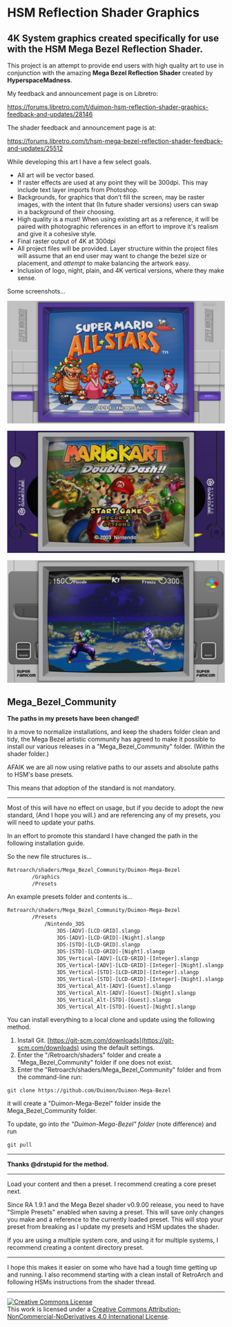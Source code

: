 # HSM Reflection Shader Graphics

## 4K System graphics created specifically for use with the HSM Mega Bezel Reflection Shader.

This project is an attempt to provide end users with high quality art to use in conjunction with the amazing **Mega Bezel Reflection Shader** created by **HyperspaceMadness**.

My feedback and announcement page is on Libretro:

https://forums.libretro.com/t/duimon-hsm-reflection-shader-graphics-feedback-and-updates/28146

The shader feedback and announcement page is at:

https://forums.libretro.com/t/hsm-mega-bezel-reflection-shader-feedback-and-updates/25512

While developing this art I have a few select goals.

* All art will be vector based.
* If raster effects are used at any point they will be 300dpi. This may include text layer imports from Photoshop.
* Backgrounds, for graphics that don’t fill the screen, may be raster images, with the intent that (In future shader versions) users can swap in a background of their choosing.
* High quality is a must! When using existing art as a reference, it will be paired with photographic references in an effort to improve it's realism and give it a cohesive style.
* Final raster output of 4K at 300dpi
* All project files will be provided. Layer structure within the project files will assume that an end user may want to change the bezel size or placement, and *attempt* to make balancing the artwork easy.
* Inclusion of logo, night, plain, and 4K vertical versions, where they make sense.

Some screenshots...

![](./images/SNES.png)

![](./images/Gamecube.png)

![](./images/Super_Famicom.png)




## Mega_Bezel_Community

**The paths in my presets have been changed!**

In a move to normalize installations, and keep the shaders folder clean and tidy, the Mega Bezel artistic community has agreed to make it possible to install our various releases in a "Mega_Bezel_Community" folder. (Within the shader folder.)

AFAIK we are all now using relative paths to our assets and absolute paths to HSM's base presets.

This means that adoption of the standard is not mandatory.

___

Most of this will have no effect on usage, but if you decide to adopt the new standard, (And I hope you will.) and are referencing any of my presets, you will need to update your paths.

In an effort to promote this standard I have changed the path in the following installation guide.

So the new file structures is...

    Retroarch/shaders/Mega_Bezel_Community/Duimon-Mega-Bezel
        	/Graphics
        	/Presets


An example presets folder and contents is...

    Retroarch/shaders/Mega_Bezel_Community/Duimon-Mega-Bezel
    		/Presets
    			/Nintendo_3DS
    				3DS-[ADV]-[LCD-GRID].slangp
    				3DS-[ADV]-[LCD-GRID]-[Night].slangp
    				3DS-[STD]-[LCD-GRID].slangp
    				3DS-[STD]-[LCD-GRID]-[Night].slangp
    				3DS_Vertical-[ADV]-[LCD-GRID]-[Integer].slangp
    				3DS_Vertical-[ADV]-[LCD-GRID]-[Integer]-[Night].slangp
    				3DS_Vertical-[STD]-[LCD-GRID]-[Integer].slangp
    				3DS_Vertical-[STD]-[LCD-GRID]-[Integer]-[Night].slangp
    				3DS_Vertical_Alt-[ADV]-[Guest].slangp
    				3DS_Vertical_Alt-[ADV]-[Guest]-[Night].slangp
    				3DS_Vertical_Alt-[STD]-[Guest].slangp
    				3DS_Vertical_Alt-[STD]-[Guest]-[Night].slangp


You can install everything to a local clone and update using the following method.

1. Install Git. [https://git-scm.com/downloads](https://git-scm.com/downloads) using the default settings.
2. Enter the "/Retroarch/shaders" folder and create a "Mega_Bezel_Community" folder if one does not exist.
3. Enter the "Retroarch/shaders/Mega_Bezel_Community" folder and from the command-line run:

```
git clone https://github.com/Duimon/Duimon-Mega-Bezel
```

it will create a "Duimon-Mega-Bezel" folder inside the Mega_Bezel_Community folder. 

To update, go into *the "Duimon-Mega-Bezel" folder* (note difference) and run

```
git pull
```
___

**Thanks @drstupid for the method.**
___



Load your content and then a preset. I recommend creating a core preset next.

Since RA 1.9.1 and the Mega Bezel shader v0.9.00 release, you need to have "Simple Presets" enabled when saving a preset. This will save only changes you make and a reference to the currently loaded preset. This will stop your preset from breaking as I update my presets and HSM updates the shader.

If you are using a multiple system core, and using it for multiple systems, I recommend creating a content directory preset.

___

I hope this makes it easier on some who have had a tough time getting up and running. I also recommend starting with a clean install of RetroArch and following HSMs instructions from the shader thread.

___

<a rel="license" href="http://creativecommons.org/licenses/by-nc-nd/4.0/"><img alt="Creative Commons License" style="border-width:0" src="https://i.creativecommons.org/l/by-nc-nd/4.0/80x15.png" /></a><br />This work is licensed under a <a rel="license" href="http://creativecommons.org/licenses/by-nc-nd/4.0/">Creative Commons Attribution-NonCommercial-NoDerivatives 4.0 International License</a>.
